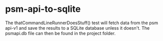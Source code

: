 # psm-api-to-sqlite

The thatCommandLineRunnerDoesStuff() test will fetch data from the psm
api-v1 and save the results to a SQLite database unless it doesn't. 
The psmapi.db file can then be found in the project folder.
